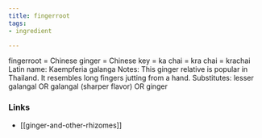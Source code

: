 ```yaml
---
title: fingerroot
tags:
- ingredient

---
```

fingerroot = Chinese ginger = Chinese key = ka chai = kra chai = krachai Latin name: Kaempferia galanga Notes: This ginger relative is popular in Thailand. It resembles long fingers jutting from a hand. Substitutes: lesser galangal OR galangal (sharper flavor) OR ginger

### Links

* [[ginger-and-other-rhizomes]]
